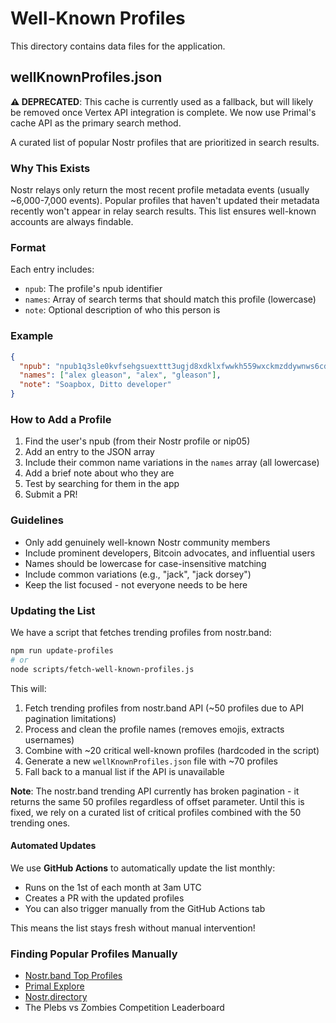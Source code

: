 # Well-Known Profiles

This directory contains data files for the application.

## wellKnownProfiles.json

**⚠️ DEPRECATED**: This cache is currently used as a fallback, but will likely be removed once Vertex API integration is complete. We now use Primal's cache API as the primary search method.

A curated list of popular Nostr profiles that are prioritized in search results.

### Why This Exists

Nostr relays only return the most recent profile metadata events (usually ~6,000-7,000 events). Popular profiles that haven't updated their metadata recently won't appear in relay search results. This list ensures well-known accounts are always findable.

### Format

Each entry includes:
- `npub`: The profile's npub identifier
- `names`: Array of search terms that should match this profile (lowercase)
- `note`: Optional description of who this person is

### Example

```json
{
  "npub": "npub1q3sle0kvfsehgsuexttt3ugjd8xdklxfwwkh559wxckmzddywnws6cd26p",
  "names": ["alex gleason", "alex", "gleason"],
  "note": "Soapbox, Ditto developer"
}
```

### How to Add a Profile

1. Find the user's npub (from their Nostr profile or nip05)
2. Add an entry to the JSON array
3. Include their common name variations in the `names` array (all lowercase)
4. Add a brief note about who they are
5. Test by searching for them in the app
6. Submit a PR!

### Guidelines

- Only add genuinely well-known Nostr community members
- Include prominent developers, Bitcoin advocates, and influential users
- Names should be lowercase for case-insensitive matching
- Include common variations (e.g., "jack", "jack dorsey")
- Keep the list focused - not everyone needs to be here

### Updating the List

We have a script that fetches trending profiles from nostr.band:

```bash
npm run update-profiles
# or
node scripts/fetch-well-known-profiles.js
```

This will:
1. Fetch trending profiles from nostr.band API (~50 profiles due to API pagination limitations)
2. Process and clean the profile names (removes emojis, extracts usernames)
3. Combine with ~20 critical well-known profiles (hardcoded in the script)
4. Generate a new `wellKnownProfiles.json` file with ~70 profiles
5. Fall back to a manual list if the API is unavailable

**Note**: The nostr.band trending API currently has broken pagination - it returns the same 50 profiles regardless of offset parameter. Until this is fixed, we rely on a curated list of critical profiles combined with the 50 trending ones.

#### Automated Updates

We use **GitHub Actions** to automatically update the list monthly:
- Runs on the 1st of each month at 3am UTC
- Creates a PR with the updated profiles
- You can also trigger manually from the GitHub Actions tab

This means the list stays fresh without manual intervention!

### Finding Popular Profiles Manually

- [Nostr.band Top Profiles](https://nostr.band/stats/profile)
- [Primal Explore](https://primal.net/explore)
- [Nostr.directory](https://nostr.directory)
- The Plebs vs Zombies Competition Leaderboard
